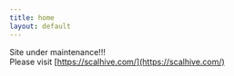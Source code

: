 ```yaml
---
title: home
layout: default
---
```


Site under maintenance!!!  
Please visit [https://scalhive.com/](https://scalhive.com/)
